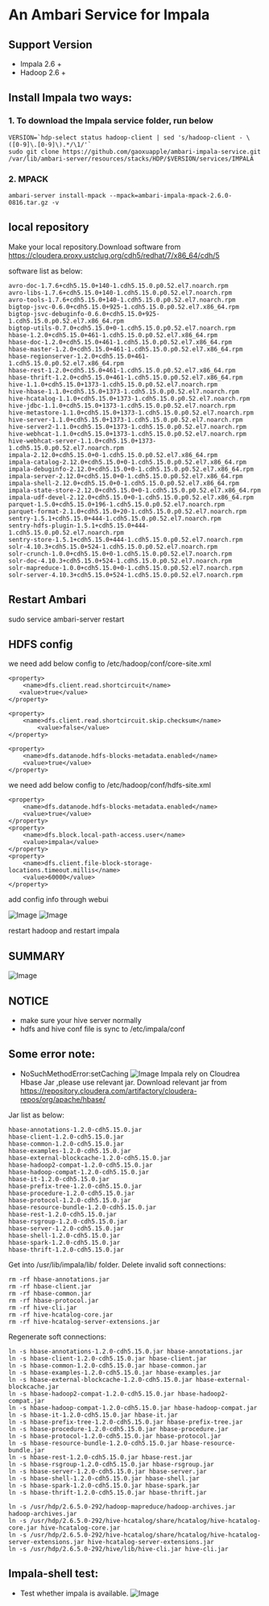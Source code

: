 An Ambari Service for Impala
====

## Support Version
- Impala 2.6 +
- Hadoop 2.6 +

## Install Impala two ways:

### 1. To download the Impala service folder, run below    

```
VERSION=`hdp-select status hadoop-client | sed 's/hadoop-client - \([0-9]\.[0-9]\).*/\1/'`
sudo git clone https://github.com/gaoxuapple/ambari-impala-service.git /var/lib/ambari-server/resources/stacks/HDP/$VERSION/services/IMPALA
```

### 2. MPACK 
```
ambari-server install-mpack --mpack=ambari-impala-mpack-2.6.0-0816.tar.gz -v
```

## local repository
Make your local repository.Download software from https://cloudera.proxy.ustclug.org/cdh5/redhat/7/x86_64/cdh/5

software list as below:
```
avro-doc-1.7.6+cdh5.15.0+140-1.cdh5.15.0.p0.52.el7.noarch.rpm
avro-libs-1.7.6+cdh5.15.0+140-1.cdh5.15.0.p0.52.el7.noarch.rpm
avro-tools-1.7.6+cdh5.15.0+140-1.cdh5.15.0.p0.52.el7.noarch.rpm
bigtop-jsvc-0.6.0+cdh5.15.0+925-1.cdh5.15.0.p0.52.el7.x86_64.rpm
bigtop-jsvc-debuginfo-0.6.0+cdh5.15.0+925-1.cdh5.15.0.p0.52.el7.x86_64.rpm
bigtop-utils-0.7.0+cdh5.15.0+0-1.cdh5.15.0.p0.52.el7.noarch.rpm
hbase-1.2.0+cdh5.15.0+461-1.cdh5.15.0.p0.52.el7.x86_64.rpm
hbase-doc-1.2.0+cdh5.15.0+461-1.cdh5.15.0.p0.52.el7.x86_64.rpm
hbase-master-1.2.0+cdh5.15.0+461-1.cdh5.15.0.p0.52.el7.x86_64.rpm
hbase-regionserver-1.2.0+cdh5.15.0+461-1.cdh5.15.0.p0.52.el7.x86_64.rpm
hbase-rest-1.2.0+cdh5.15.0+461-1.cdh5.15.0.p0.52.el7.x86_64.rpm
hbase-thrift-1.2.0+cdh5.15.0+461-1.cdh5.15.0.p0.52.el7.x86_64.rpm
hive-1.1.0+cdh5.15.0+1373-1.cdh5.15.0.p0.52.el7.noarch.rpm
hive-hbase-1.1.0+cdh5.15.0+1373-1.cdh5.15.0.p0.52.el7.noarch.rpm
hive-hcatalog-1.1.0+cdh5.15.0+1373-1.cdh5.15.0.p0.52.el7.noarch.rpm
hive-jdbc-1.1.0+cdh5.15.0+1373-1.cdh5.15.0.p0.52.el7.noarch.rpm
hive-metastore-1.1.0+cdh5.15.0+1373-1.cdh5.15.0.p0.52.el7.noarch.rpm
hive-server-1.1.0+cdh5.15.0+1373-1.cdh5.15.0.p0.52.el7.noarch.rpm
hive-server2-1.1.0+cdh5.15.0+1373-1.cdh5.15.0.p0.52.el7.noarch.rpm
hive-webhcat-1.1.0+cdh5.15.0+1373-1.cdh5.15.0.p0.52.el7.noarch.rpm
hive-webhcat-server-1.1.0+cdh5.15.0+1373-1.cdh5.15.0.p0.52.el7.noarch.rpm
impala-2.12.0+cdh5.15.0+0-1.cdh5.15.0.p0.52.el7.x86_64.rpm
impala-catalog-2.12.0+cdh5.15.0+0-1.cdh5.15.0.p0.52.el7.x86_64.rpm
impala-debuginfo-2.12.0+cdh5.15.0+0-1.cdh5.15.0.p0.52.el7.x86_64.rpm
impala-server-2.12.0+cdh5.15.0+0-1.cdh5.15.0.p0.52.el7.x86_64.rpm
impala-shell-2.12.0+cdh5.15.0+0-1.cdh5.15.0.p0.52.el7.x86_64.rpm
impala-state-store-2.12.0+cdh5.15.0+0-1.cdh5.15.0.p0.52.el7.x86_64.rpm
impala-udf-devel-2.12.0+cdh5.15.0+0-1.cdh5.15.0.p0.52.el7.x86_64.rpm
parquet-1.5.0+cdh5.15.0+196-1.cdh5.15.0.p0.52.el7.noarch.rpm
parquet-format-2.1.0+cdh5.15.0+20-1.cdh5.15.0.p0.52.el7.noarch.rpm
sentry-1.5.1+cdh5.15.0+444-1.cdh5.15.0.p0.52.el7.noarch.rpm
sentry-hdfs-plugin-1.5.1+cdh5.15.0+444-1.cdh5.15.0.p0.52.el7.noarch.rpm
sentry-store-1.5.1+cdh5.15.0+444-1.cdh5.15.0.p0.52.el7.noarch.rpm
solr-4.10.3+cdh5.15.0+524-1.cdh5.15.0.p0.52.el7.noarch.rpm
solr-crunch-1.0.0+cdh5.15.0+0-1.cdh5.15.0.p0.52.el7.noarch.rpm
solr-doc-4.10.3+cdh5.15.0+524-1.cdh5.15.0.p0.52.el7.noarch.rpm
solr-mapreduce-1.0.0+cdh5.15.0+0-1.cdh5.15.0.p0.52.el7.noarch.rpm
solr-server-4.10.3+cdh5.15.0+524-1.cdh5.15.0.p0.52.el7.noarch.rpm
```

## Restart Ambari  
sudo service ambari-server restart


## HDFS config
we need add below config to /etc/hadoop/conf/core-site.xml
```
<property>
    <name>dfs.client.read.shortcircuit</name> 
   <value>true</value>
</property>

<property>
    <name>dfs.client.read.shortcircuit.skip.checksum</name>
        <value>false</value>
</property>

<property> 
    <name>dfs.datanode.hdfs-blocks-metadata.enabled</name> 
    <value>true</value>
</property>
```
we need add below config to /etc/hadoop/conf/hdfs-site.xml
```
<property>
    <name>dfs.datanode.hdfs-blocks-metadata.enabled</name> 
    <value>true</value>
</property>
<property> 
    <name>dfs.block.local-path-access.user</name> 
    <value>impala</value>
</property>
<property>
    <name>dfs.client.file-block-storage-locations.timeout.millis</name>
    <value>60000</value>
</property>
```
add config info through webui

![Image](../master/screenshots/core-site.png?raw=true)
![Image](../master/screenshots/hdfs-site.png?raw=true)

restart hadoop and restart impala

## SUMMARY
![Image](../master/screenshots/summary.png?raw=true)

## NOTICE
- make sure your hive server normally
- hdfs and hive conf file is sync to /etc/impala/conf

## Some error note:
- NoSuchMethodError:setCaching
![Image](../master/screenshots/impala-error.png?raw=true)
Impala rely on Cloudrea Hbase Jar ,please use relevant jar.
Download relevant jar from https://repository.cloudera.com/artifactory/cloudera-repos/org/apache/hbase/

Jar list as below:
```
hbase-annotations-1.2.0-cdh5.15.0.jar
hbase-client-1.2.0-cdh5.15.0.jar
hbase-common-1.2.0-cdh5.15.0.jar
hbase-examples-1.2.0-cdh5.15.0.jar
hbase-external-blockcache-1.2.0-cdh5.15.0.jar
hbase-hadoop2-compat-1.2.0-cdh5.15.0.jar
hbase-hadoop-compat-1.2.0-cdh5.15.0.jar
hbase-it-1.2.0-cdh5.15.0.jar
hbase-prefix-tree-1.2.0-cdh5.15.0.jar
hbase-procedure-1.2.0-cdh5.15.0.jar
hbase-protocol-1.2.0-cdh5.15.0.jar
hbase-resource-bundle-1.2.0-cdh5.15.0.jar
hbase-rest-1.2.0-cdh5.15.0.jar
hbase-rsgroup-1.2.0-cdh5.15.0.jar
hbase-server-1.2.0-cdh5.15.0.jar
hbase-shell-1.2.0-cdh5.15.0.jar
hbase-spark-1.2.0-cdh5.15.0.jar
hbase-thrift-1.2.0-cdh5.15.0.jar
```

Get into /usr/lib/impala/lib/ folder.
Delete invalid soft connections:
```
rm -rf hbase-annotations.jar
rm -rf hbase-client.jar
rm -rf hbase-common.jar
rm -rf hbase-protocol.jar
rm -rf hive-cli.jar
rm -rf hive-hcatalog-core.jar
rm -rf hive-hcatalog-server-extensions.jar
```

Regenerate soft connections:
```
ln -s hbase-annotations-1.2.0-cdh5.15.0.jar hbase-annotations.jar
ln -s hbase-client-1.2.0-cdh5.15.0.jar hbase-client.jar
ln -s hbase-common-1.2.0-cdh5.15.0.jar hbase-common.jar
ln -s hbase-examples-1.2.0-cdh5.15.0.jar hbase-examples.jar
ln -s hbase-external-blockcache-1.2.0-cdh5.15.0.jar hbase-external-blockcache.jar
ln -s hbase-hadoop2-compat-1.2.0-cdh5.15.0.jar hbase-hadoop2-compat.jar
ln -s hbase-hadoop-compat-1.2.0-cdh5.15.0.jar hbase-hadoop-compat.jar
ln -s hbase-it-1.2.0-cdh5.15.0.jar hbase-it.jar
ln -s hbase-prefix-tree-1.2.0-cdh5.15.0.jar hbase-prefix-tree.jar
ln -s hbase-procedure-1.2.0-cdh5.15.0.jar hbase-procedure.jar
ln -s hbase-protocol-1.2.0-cdh5.15.0.jar hbase-protocol.jar
ln -s hbase-resource-bundle-1.2.0-cdh5.15.0.jar hbase-resource-bundle.jar
ln -s hbase-rest-1.2.0-cdh5.15.0.jar hbase-rest.jar
ln -s hbase-rsgroup-1.2.0-cdh5.15.0.jar hbase-rsgroup.jar
ln -s hbase-server-1.2.0-cdh5.15.0.jar hbase-server.jar
ln -s hbase-shell-1.2.0-cdh5.15.0.jar hbase-shell.jar
ln -s hbase-spark-1.2.0-cdh5.15.0.jar hbase-spark.jar
ln -s hbase-thrift-1.2.0-cdh5.15.0.jar hbase-thrift.jar

ln -s /usr/hdp/2.6.5.0-292/hadoop-mapreduce/hadoop-archives.jar hadoop-archives.jar
ln -s /usr/hdp/2.6.5.0-292/hive-hcatalog/share/hcatalog/hive-hcatalog-core.jar hive-hcatalog-core.jar
ln -s /usr/hdp/2.6.5.0-292/hive-hcatalog/share/hcatalog/hive-hcatalog-server-extensions.jar hive-hcatalog-server-extensions.jar
ln -s /usr/hdp/2.6.5.0-292/hive/lib/hive-cli.jar hive-cli.jar
```


## Impala-shell test:
- Test whether impala is available.
![Image](../master/screenshots/impala-shell.png?raw=true)






